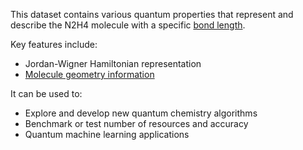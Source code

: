 This dataset contains various quantum properties that represent and describe the N2H4 molecule with a specific [bond length](https://en.wikipedia.org/wiki/Bond_length).

Key features include:

- Jordan-Wigner Hamiltonian representation
- [Molecule geometry information](https://pennylane.ai/qml/demos/tutorial_quantum_chemistry)

It can be used to:

- Explore and develop new quantum chemistry algorithms 
- Benchmark or test number of resources and accuracy
- Quantum machine learning applications
